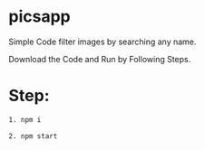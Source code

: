 # picsapp

Simple Code filter images by searching any name.

Download the Code and Run by Following Steps.

# Step:

```bash
1. npm i 

2. npm start
```
